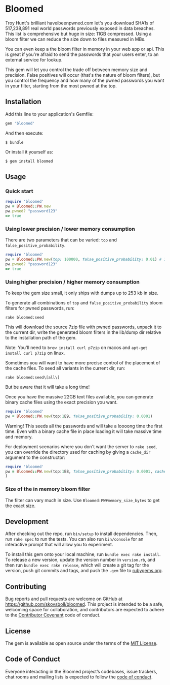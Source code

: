 # Bloomed

Troy Hunt's brilliant haveibeenpwned.com let's you download SHA1s of 517,238,891 real world passwords previously exposed in data breaches. This list is comprehensive but huge in size: 11GB compressed.
Using a bloom filter we can reduce the size down to files measured in MBs.

You can even keep a the bloom filter in memory in your web app or api. This is great if you're afraid to send the passwords that your users enter, to an external service for lookup.

This gem will let you control the trade off between memory size and precision. False positives will occur (that's the nature of bloom filters), but you control the frequency and how many of the pwned passwords you want in your filter, starting from the most pwned at the top.

## Installation

Add this line to your application's Gemfile:

```ruby
gem 'bloomed'
```

And then execute:

    $ bundle

Or install it yourself as:

    $ gem install bloomed

## Usage

### Quick start

```ruby
require 'bloomed'
pw = Bloomed::PW.new
pw.pwned? "password123"
=> true
```

### Using lower precision / lower memory consumption

There are two parameters that can be varied: `top` and `false_positive_probability`.


```ruby
require 'bloomed'
pw = Bloomed::PW.new(top: 100000, false_positive_probability: 0.01) # 136 kb memory
pw.pwned? "password123"
=> true
```

### Using higher precision / higher memory consumption

To keep the gem size small, it only ships with dumps up to 253 kb in size.

To generate all combinations of `top` and `false_positive_probability` bloom filters for pwned passwords, run:

`rake bloomed:seed`

This will download the source 7zip file with pwned passwords, unpack it to the current dir, write the generated bloom filters in the lib/dump dir relative to the installation path of the gem.

Note: You'll need to `brew install curl p7zip` on macos and `apt-get install curl p7zip` on linux.

Sometimes you will want to have more precise control of the placement of the cache files. To seed all variants in the current dir, run:

```
rake bloomed:seed\[all\]
```

But be aware that it will take a long time!

Once you have the massive 22GB text files available, you can generate binary cache files using the exact precision you want.

```ruby
require 'bloomed'
pw = Bloomed::PW.new(top:1E9, false_positive_probability: 0.0001)
```

Warning! This seeds all the passwords and will take a loooong time the first time. Even with a binary cache file in place loading it will take massive time and memory.

For deployment scenarios where you don't want the server to `rake seed`, you can override the directory used for caching by giving a `cache_dir` argument to the constructor:

```ruby
require 'bloomed'
pw = Bloomed::PW.new(top:1E8, false_positive_probability: 0.0001, cache_dir: '/var/lib/bloomed'
)
```

### Size of the in memory bloom filter

The filter can vary much in size. Use `Bloomed:PW#memory_size_bytes` to get the exact size.


## Development

After checking out the repo, run `bin/setup` to install dependencies. Then, run `rake spec` to run the tests. You can also run `bin/console` for an interactive prompt that will allow you to experiment.

To install this gem onto your local machine, run `bundle exec rake install`. To release a new version, update the version number in `version.rb`, and then run `bundle exec rake release`, which will create a git tag for the version, push git commits and tags, and push the `.gem` file to [rubygems.org](https://rubygems.org).

## Contributing

Bug reports and pull requests are welcome on GitHub at https://github.com/skovsboll/bloomed. This project is intended to be a safe, welcoming space for collaboration, and contributors are expected to adhere to the [Contributor Covenant](http://contributor-covenant.org) code of conduct.

## License

The gem is available as open source under the terms of the [MIT License](https://opensource.org/licenses/MIT).

## Code of Conduct

Everyone interacting in the Bloomed project’s codebases, issue trackers, chat rooms and mailing lists is expected to follow the [code of conduct](https://github.com/[USERNAME]/bloomed/blob/master/CODE_OF_CONDUCT.md).
